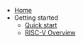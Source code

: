 <!-- docs/_sidebar.md -->

- [Home](/)
- Getting started
  - [Quick start](quickstart.md)
  - [RISC-V Overview](riscv-overview.md)
